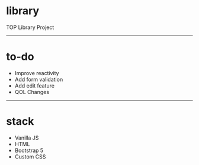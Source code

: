 # library

TOP Library Project

-----

# to-do

- Improve reactivity
- Add form validation
- Add edit feature
- QOL Changes

-----

# stack

- Vanilla JS
- HTML
- Bootstrap 5
- Custom CSS